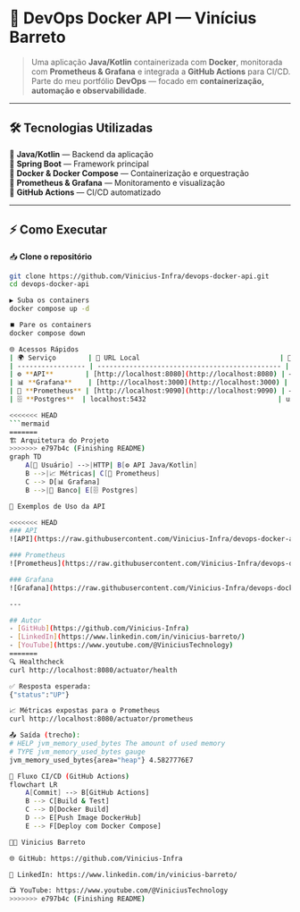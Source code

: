 # 🚀 DevOps Docker API — Vinícius Barreto  

> Uma aplicação **Java/Kotlin** containerizada com **Docker**, monitorada com **Prometheus & Grafana** e integrada a **GitHub Actions** para CI/CD.  
Parte do meu portfólio **DevOps** — focado em **containerização, automação e observabilidade**.  

---

## 🛠️ Tecnologias Utilizadas  
🔹 **Java/Kotlin** — Backend da aplicação  
🔹 **Spring Boot** — Framework principal  
🔹 **Docker & Docker Compose** — Containerização e orquestração  
🔹 **Prometheus & Grafana** — Monitoramento e visualização  
🔹 **GitHub Actions** — CI/CD automatizado  

---

## ⚡ Como Executar  

📥 **Clone o repositório**  
```bash
git clone https://github.com/Vinicius-Infra/devops-docker-api.git
cd devops-docker-api

▶️ Suba os containers
docker compose up -d

⏹️ Pare os containers
docker compose down

🌐 Acessos Rápidos
| 🌍 Serviço        | 🔗 URL Local                                   | 🔑 Credenciais Padrão |
| ----------------- | ---------------------------------------------- | --------------------- |
| ⚙️ **API**        | [http://localhost:8080](http://localhost:8080) | —                     |
| 📊 **Grafana**    | [http://localhost:3000](http://localhost:3000) | admin / admin         |
| 📡 **Prometheus** | [http://localhost:9090](http://localhost:9090) | —                     |
| 🗄️ **Postgres**  | localhost:5432                                 | user / password       |

<<<<<<< HEAD
```mermaid
=======
🏗️ Arquitetura do Projeto
>>>>>>> e797b4c (Finishing README)
graph TD
    A[👤 Usuário] -->|HTTP| B[⚙️ API Java/Kotlin]
    B -->|📈 Métricas| C[📡 Prometheus]
    C --> D[📊 Grafana]
    B -->|💾 Banco| E[🗄️ Postgres]

📜 Exemplos de Uso da API

<<<<<<< HEAD
### API
![API](https://raw.githubusercontent.com/Vinicius-Infra/devops-docker-api/main/assets/api.png)

### Prometheus
![Prometheus](https://raw.githubusercontent.com/Vinicius-Infra/devops-docker-api/main/assets/prometheus.png)

### Grafana
![Grafana](https://raw.githubusercontent.com/Vinicius-Infra/devops-docker-api/main/assets/grafana.png)

---

## Autor
- [GitHub](https://github.com/Vinicius-Infra)
- [LinkedIn](https://www.linkedin.com/in/vinicius-barreto/)
- [YouTube](https://www.youtube.com/@ViniciusTechnology)
=======
🔍 Healthcheck
curl http://localhost:8080/actuator/health

✅ Resposta esperada:
{"status":"UP"}

📈 Métricas expostas para o Prometheus
curl http://localhost:8080/actuator/prometheus

📤 Saída (trecho):
# HELP jvm_memory_used_bytes The amount of used memory
# TYPE jvm_memory_used_bytes gauge
jvm_memory_used_bytes{area="heap"} 4.5827776E7

🔄 Fluxo CI/CD (GitHub Actions)
flowchart LR
    A[Commit] --> B[GitHub Actions]
    B --> C[Build & Test]
    C --> D[Docker Build]
    D --> E[Push Image DockerHub]
    E --> F[Deploy com Docker Compose]

👨‍💻 Vinicius Barreto

🌐 GitHub: https://github.com/Vinicius-Infra

💼 LinkedIn: https://www.linkedin.com/in/vinicius-barreto/

📺 YouTube: https://www.youtube.com/@ViniciusTechnology
>>>>>>> e797b4c (Finishing README)
